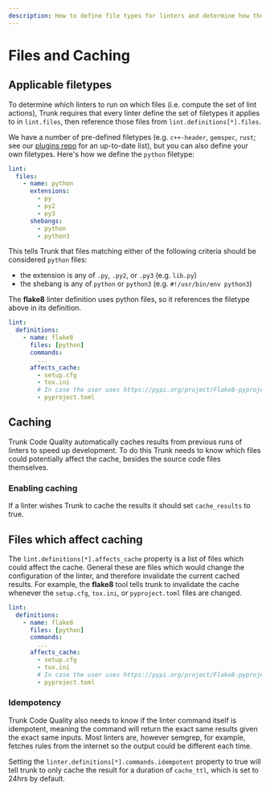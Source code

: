 ```yaml
---
description: How to define file types for linters and determine how they are cached.
---
```


# Files and Caching

## Applicable filetypes

To determine which linters to run on which files (i.e. compute the set of lint actions), Trunk requires that every linter define the set of filetypes it applies to in `lint.files`, then reference those files from `lint.definitions[*].files`.

We have a number of pre-defined filetypes (e.g. `c++-header`, `gemspec`, `rust`; see our [plugins repo](https://github.com/trunk-io/plugins/blob/main/linters/plugin.yaml) for an up-to-date list), but you can also define your own filetypes. Here's how we define the `python` filetype:

```yaml
lint:
  files:
    - name: python
      extensions:
        - py
        - py2
        - py3
      shebangs:
        - python
        - python3
```

This tells Trunk that files matching either of the following criteria should be considered `python` files:

* the extension is any of `.py`, `.py2`, or `.py3` (e.g. `lib.py`)
* the shebang is any of `python` or `python3` (e.g. `#!/usr/bin/env python3`)

The **flake8** linter definition uses python files, so it references the filetype above in its definition.

```yaml
lint:
  definitions:
    - name: flake8
      files: [python]
      commands:
        ...
      affects_cache:
        - setup.cfg
        - tox.ini
        # In case the user uses https://pypi.org/project/Flake8-pyproject/
        - pyproject.toml
```

## Caching

Trunk Code Quality automatically caches results from previous runs of linters to speed up development. To do this Trunk needs to know which files could potentially affect the cache, besides the source code files themselves.

### Enabling caching

If a linter wishes Trunk to cache the results it should set `cache_results` to true.

## Files which affect caching

The `lint.definitions[*].affects_cache` property is a list of files which could affect the cache. General these are files which would change the configuration of the linter, and therefore invalidate the current cached results. For example, the **flake8** tool tells trunk to invalidate the cache whenever the `setup.cfg`, `tox.ini`, or `pyproject.toml` files are changed.

```yaml
lint:
  definitions:
    - name: flake8
      files: [python]
      commands:
        ...
      affects_cache:
        - setup.cfg
        - tox.ini
        # In case the user uses https://pypi.org/project/Flake8-pyproject/
        - pyproject.toml
```

### Idempotency

Trunk Code Quality also needs to know if the linter command itself is idempotent, meaning the command will return the exact same results given the exact same inputs. Most linters are, however semgrep, for example, fetches rules from the internet so the output could be different each time.

Setting the `linter.definitions[*].commands.idempotent` property to true will tell trunk to only cache the result for a duration of `cache_ttl`, which is set to 24hrs by default.

